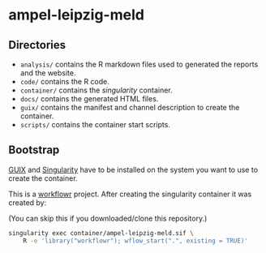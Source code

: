 # ampel-leipzig-meld

## Directories

- `analysis/` contains the R markdown files used to generated the reports and the website.
- `code/` contains the R code.
- `container/` contains the *singularity* container.
- `docs/` contains the generated HTML files.
- `guix/` contains the manifest and channel description to create the container.
- `scripts/` contains the container start scripts.

## Bootstrap

[GUIX](http://guix.gnu.org/) and [Singularity](https://sylabs.io/singularity/)
have to be installed on the system you want to use to create the container.

This is a [workflowr](https://github.com/jdblischak/workflowr) project.
After creating the singularity container it was created by:

(You can skip this if you downloaded/clone this repository.)

```bash
singularity exec container/ampel-leipzig-meld.sif \
    R -e 'library("workflowr"); wflow_start(".", existing = TRUE)'
```

